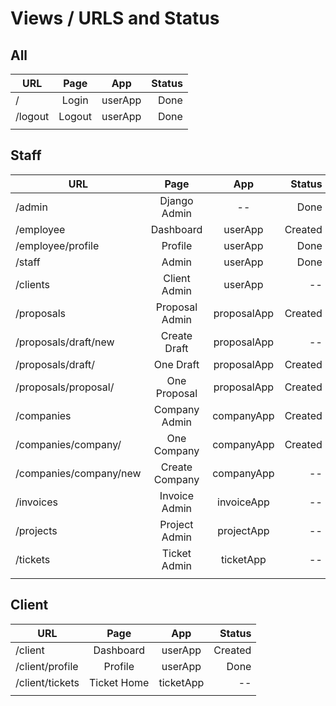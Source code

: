 # Views / URLS and Status

## All
| URL | Page | App | Status |
|-----|:----:|:---:|-------:|
| / | Login | userApp | Done |
| /logout | Logout | userApp | Done |
|||||

## Staff
| URL | Page | App | Status |
|-----|:----:|:---:|-------:|
| /admin | Django Admin | -- | Done |
| /employee | Dashboard | userApp | Created |
| /employee/profile | Profile | userApp | Done |
| /staff | Admin | userApp | Done |
| /clients | Client Admin |userApp | -- |
| /proposals | Proposal Admin | proposalApp | Created |
| /proposals/draft/new | Create Draft | proposalApp | -- |
| /proposals/draft/<pk> | One Draft | proposalApp | Created |
| /proposals/proposal/<pk> | One Proposal | proposalApp | Created |
| /companies | Company Admin | companyApp | Created |
| /companies/company/<pk> | One Company | companyApp | Created |
| /companies/company/new | Create Company | companyApp | -- |
| /invoices | Invoice Admin | invoiceApp | -- |
| /projects | Project Admin | projectApp | -- |
| /tickets | Ticket Admin | ticketApp | -- |
|||||


## Client
| URL | Page | App | Status |
|-----|:----:|:---:|-------:|
| /client | Dashboard | userApp | Created |
| /client/profile | Profile | userApp | Done |
| /client/tickets | Ticket Home | ticketApp | -- |
|||||